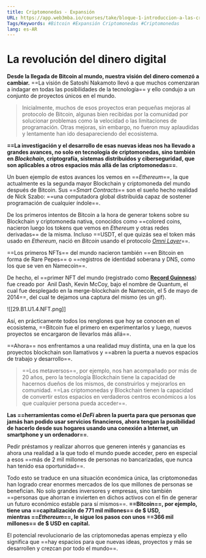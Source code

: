 ```yaml
---
title: Criptomonedas - Expansión
URL: https://app.web3mba.io/courses/take/bloque-1-introduccion-a-las-criptomonedas/texts/35487723-u1-4-criptomonedas-expansion
Tags/Keywords: #Bitcoin #Expansión Criptomonedas #Criptomonedas
lang: es-AR
---
```

# La revolución del dinero digital
**Desde la llegada de Bitcoin al mundo, nuestra visión del dinero comenzó a cambiar.**
==La visión de Satoshi Nakamoto llevó a que muchos comenzaran a indagar en todas las posibilidades de la tecnología== y ello condujo a un conjunto de proyectos únicos en el mundo.

>Inicialmente, muchos de esos proyectos eran pequeñas mejoras al protocolo de Bitcoin, algunas bien recibidas por la comunidad por solucionar problemas como la velocidad o las limitaciones de programación. Otras mejoras, sin embargo, no fueron muy aplaudidas y lentamente han ido desapareciendo del ecosistema.

**==La investigación y el desarrollo de esas nuevas ideas nos ha llevado a grandes avances, no solo en tecnología de criptomonedas, sino también en _Blockchain_, criptografía, sistemas distribuidos y ciberseguridad, que son aplicables a otros espacios más allá de las criptomonedas==**.

Un buen ejemplo de estos avances los vemos en ==_Ethereum_==, la que actualmente es la segunda mayor Blockchain y criptomoneda del mundo después de Bitcoin. Sus ==_Smart Contracts_== son el sueño hecho realidad de Nick Szabo: ==una computadora global distribuida capaz de sostener programación de cualquier índole==.

De los primeros intentos de Bitcoin a la hora de generar tokens sobre su Blockchain y criptomoneda nativa, conocidos como ==colored coins, nacieron luego los tokens que vemos en _Ethereum_ y otras redes derivadas== de la misma. Incluso ==USDT, el que quizás sea el token más usado en _Ethereum_, nació en _Bitcoin_ usando el protocolo [_Omni Layer_](https://en.bitcoinwiki.org/wiki/Omni_Layer)==.

==Los primeros NFTs== del mundo nacieron también ==en Bitcoin en forma de Rare Pepes== o ==registros de identidad soberana y DNS, como los que se ven en Namecoin==.

De hecho, el ==primer NFT del mundo (registrado como [**Record Guinness**](https://www.guinnessworldrecords.com/world-records/696336-first-nft)) fue creado por  Anil Dash, Kevin McCoy, bajo el nombre de Quantum, el cual fue desplegado en la merge-blockchain de Namecoin, el 5 de mayo de 2014==, del cual te dejamos una captura del mismo (es un gif).

![[29.B1.U1.4.NFT.png]]

Así, en prácticamente todos los renglones que hoy se conocen en el ecosistema, ==Bitcoin fue el primero en experimentarlos y luego, nuevos proyectos se encargaron de llevarlos más allá==.

==Ahora== nos enfrentamos a una realidad muy distinta, una en la que los proyectos blockchain son llamativos y ==abren la puerta a nuevos espacios de trabajo y desarrollo==.

>==Los metaversos==, por ejemplo, nos han acompañado por más de 20 años, pero la tecnología Blockchain tiene la capacidad de hacernos dueños de los mismos, de construirlos y mejorarlos en comunidad. ==Las criptomonedas y Blockchain tienen la capacidad de convertir estos espacios en verdaderos centros económicos a los que cualquier persona pueda acceder==.

**Las ==herramientas como el _DeFi_ abren la puerta para que personas que jamás han podido usar servicios financieros, ahora tengan la posibilidad de hacerlo desde sus hogares usando una conexión a Internet, un smartphone y un ordenador==**.

Pedir préstamos y realizar ahorros que generen interés y ganancias es ahora una realidad a la que todo el mundo puede acceder, pero en especial a esos ==más de 2 mil millones de personas no bancarizadas, que nunca han tenido esa oportunidad==.

Todo esto se traduce en una situación económica única, las criptomonedas han logrado crear enormes mercados de los que millones de personas se benefician. No solo grandes inversores y empresas, sino también ==personas que ahorran e invierten en dichos activos con el fin de generar un futuro económico estable para sí mismos==. **==Bitcoin==, por ejemplo, tiene una ==capitalización de 771 mil millones== de $ USD, mientras ==_Ethereum_==, le sigue los pasos con unos ==366 mil millones== de $ USD en capital.**

El potencial revolucionario de las criptomonedas apenas empieza y ello significa que ==hay espacios para que nuevas ideas, proyectos y más se desarrollen y crezcan por todo el mundo==.